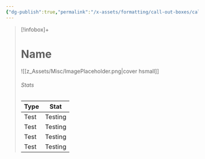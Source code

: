 ```yaml
---
{"dg-publish":true,"permalink":"/x-assets/formatting/call-out-boxes/call-out-right-section/"}
---
```



> [!infobox]+
> # Name
> ![[z_Assets/Misc/ImagePlaceholder.png\|cover hsmall]]
> ###### Stats
> Type |  Stat |
> ---|---|
> Test | Testing |
> Test | Testing |
> Test | Testing |
> Test | Testing |